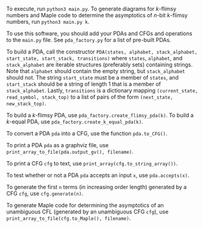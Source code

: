 To execute, run ``python3 main.py``. To generate diagrams for *k*-flimsy numbers and Maple code to determine the asymptotics of *n*-bit *k*-flimsy numbers, run ``python3 main.py k``.

To use this software, you should add your PDAs and CFGs and operations to the ``main.py`` file. See ``pda_factory.py`` for a list of pre-built PDAs.

To build a PDA, call the constructor ``PDA(states, alphabet, stack_alphabet, start_state, start_stack, transitions)`` where ``states``, ``alphabet``, and ``stack_alphabet`` are iterable structures (preferably sets) containing strings. Note that ``alphabet`` should contain the empty string, but ``stack_alphabet`` should not. The string ``start_state`` must be a member of ``states``, and ``start_stack`` should be a string of length 1 that is a member of ``stack_alphabet``.
Lastly, ``transitions`` is a dictionary mapping `(current_state, read_symbol, stack_top)` to a list of pairs of the form `(next_state, new_stack_top)`.

To build a *k*-flimsy PDA, use `pda_factory.create_flimsy_pda(k)`. To build a *k*-equal PDA, use `pda_factory.create_k_equal_pda(k)`.

To convert a PDA ``pda`` into a CFG, use the function ``pda.to_CFG()``.

To print a PDA ``pda`` as a graphviz file, use ``print_array_to_file(pda.output_gv(), filename)``.

To print a CFG ``cfg`` to text, use ``print_array(cfg.to_string_array())``.

To test whether or not a PDA ``pda`` accepts an input ``x``, use ``pda.accepts(x)``.

To generate the first ``n`` terms (in increasing order length) generated by a CFG ``cfg``, use ``cfg.generate(n)``.

To generate Maple code for determining the asymptotics of an unambiguous CFL (generated by an unambiguous CFG ``cfg``), use ``print_array_to_file(cfg.to_Maple(), filename)``.
